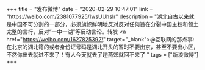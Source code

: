 +++
title = "发布微博"
date = "2020-02-29 10:47:01"
link = "https://weibo.com/2381077925/IwsUUhsIr"
description = "湖北自古以来就是中国不可分割的一部分，必须旗帜鲜明地反对反对任何旨在分裂中国主权和领土完整的言行，反对“一中一湖”等反动言论。转发 <a href=\"https://weibo.com/1627825392\" target=\"_blank\">@互联网的那点事</a>: 在北京的湖北籍的或者身份证号码是湖北开头的暂时不要出京，甚至不要出小区，不然你出去就进不来了！有人今天就去了趟燕郊就回不来了 "
tags = ["新浪微博"]
+++
